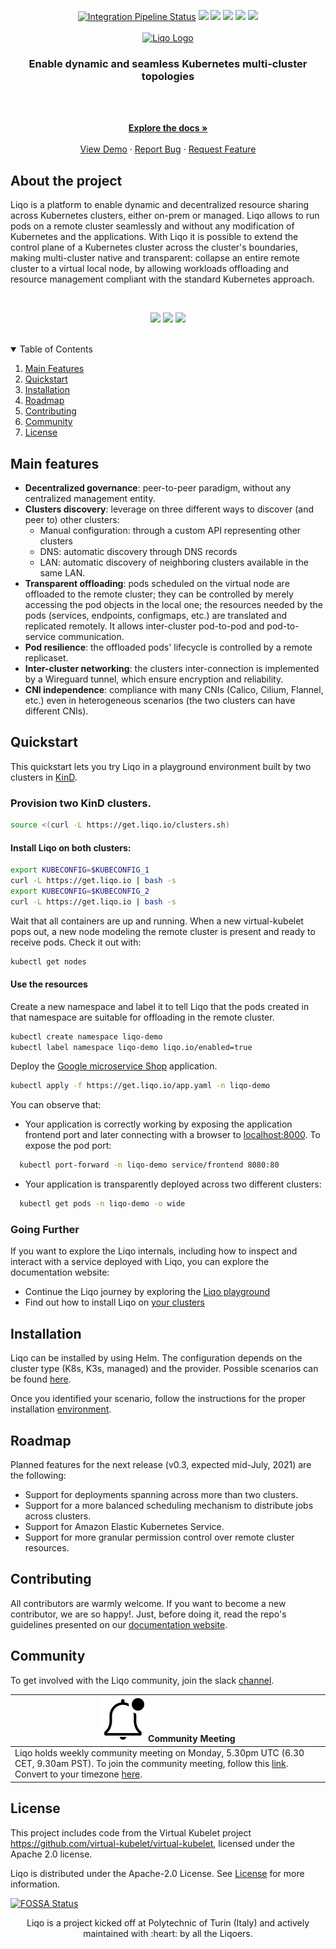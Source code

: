 <p align="center">
  <a href="https://github.com/liqotech/liqo/actions"><img src="https://github.com/liqotech/liqo/workflows/Go/badge.svg" alt="Integration Pipeline Status"></a>
  <a href="https://goreportcard.com/report/github.com/liqotech/liqo"><img src=https://goreportcard.com/badge/github.com/liqotech/liqo></a>
  <a href="https://coveralls.io/github/liqotech/liqo" alt="Liqo Test Coverage"><img src=https://coveralls.io/repos/github/liqotech/liqo/badge.svg?branch=master></a>
  <a href="https://app.fossa.com/projects/git%2Bgithub.com%2FLiqoTech%2Fliqo?ref=badge_shield" alt="FOSSA Status"><img src="https://app.fossa.com/api/projects/git%2Bgithub.com%2FLiqoTech%2Fliqo.svg?type=shield"/></a>
  <a href="https://join.slack.com/t/liqo-io/shared_invite/zt-h20212gg-g24YvN6MKiD9bacFeqZttQ"><img src=https://img.shields.io/badge/slack-liqo.io-yellow></a>
  <a href="https://twitter.com/liqo_io"><img src=https://img.shields.io/twitter/url/https/twitter.com/liqo_io.svg?style=social&label=Follow%20%40liqo_io></a>

  <br />
  <br />

  <a href="https://github.com/liqotech/liqo">
    <img alt="Liqo Logo" src="https://doc.liqo.io/images/logo-liqo-blue.svg" height="80">
  </a>

  <h3 align="center">Enable dynamic and seamless Kubernetes multi-cluster topologies</h3>
  <br />
  <br />
</p>

<p align="center">
    <a href="https://doc.liqo.io/"><strong>Explore the docs »</strong></a>
    <br />
    <br />
    <a href="https://www.youtube.com/watch?v=tHCKGwnmuAA&t=1s&ab_channel=Liqo">View Demo</a>
    ·
    <a href="https://github.com/liqotech/liqo/issues/new?assignees=&labels=&template=bug_report.md&title=">Report Bug</a>
    ·
    <a href="https://github.com/liqotech/liqo/issues/new?assignees=&labels=enhancement&template=feature_request.md&title=%5BFeature%5D">Request Feature</a>
</p>

## About the project

Liqo is a platform to enable dynamic and decentralized resource sharing across Kubernetes clusters, either on-prem or managed. Liqo allows to run pods on a remote cluster seamlessly and without any modification of Kubernetes and the applications. With Liqo it is possible to extend the control plane of a Kubernetes cluster across the cluster's boundaries, making multi-cluster native and transparent: collapse an entire remote cluster to a virtual local node, by allowing workloads offloading and resource management compliant with the standard Kubernetes approach.

<br />
<p align="center">
  <img src=https://img.shields.io/badge/Google%20GKE-supported-green>
  <img src=https://img.shields.io/badge/Azure%20AKS-supported-green>
  <img src=https://img.shields.io/badge/Amazon%20EKS-in%20progress-orange>
</p>
<br />

<details open="open">
  <summary>Table of Contents</summary>
  <ol>
    <li><a href="#mainfeatures">Main Features</li>
    <li><a href="#quickstart">Quickstart</a></li>
    <li><a href="#installation">Installation</a></li>
    <li><a href="#roadmap">Roadmap</a></li>
    <li><a href="#contributing">Contributing</a></li>
    <li><a href="#community">Community</a></li>
    <li><a href="#license">License</a></li>
  </ol>
</details>

## Main features

* **Decentralized governance**: peer-to-peer paradigm, without any centralized management entity.
* **Clusters discovery**: leverage on three different ways to discover (and peer to) other clusters:
  * Manual configuration: through a custom API representing other clusters
  * DNS: automatic discovery through DNS records
  * LAN: automatic discovery of neighboring clusters available in the same LAN.
* **Transparent offloading**: pods scheduled on the virtual node are offloaded to the remote cluster; they can be controlled by merely accessing the pod objects in the local one; the resources needed by the pods (services, endpoints, configmaps, etc.) are translated and replicated remotely. It allows inter-cluster pod-to-pod and pod-to-service communication.
* **Pod resilience**: the offloaded pods' lifecycle is controlled by a remote replicaset.
* **Inter-cluster networking**: the clusters inter-connection is implemented by a Wireguard tunnel, which ensure encryption and reliability.
* **CNI independence**: compliance with many CNIs (Calico, Cilium, Flannel, etc.) even in heterogeneous scenarios (the two clusters can have different CNIs).

## Quickstart

This quickstart lets you try Liqo in a playground environment built by two clusters in [KinD](https://kind.sigs.k8s.io/).

### __Provision__ two KinD clusters.

```bash
source <(curl -L https://get.liqo.io/clusters.sh)
```

#### __Install__ Liqo on both clusters:

```bash
export KUBECONFIG=$KUBECONFIG_1
curl -L https://get.liqo.io | bash -s
export KUBECONFIG=$KUBECONFIG_2
curl -L https://get.liqo.io | bash -s
```

Wait that all containers are up and running. When a new virtual-kubelet pops out, a new node modeling the remote cluster is present and ready to receive pods. Check it out with:

```bash
kubectl get nodes
```

#### __Use__ the resources

Create a new namespace and label it to tell Liqo that the pods created in that namespace are suitable for offloading in the remote cluster.

```bash
kubectl create namespace liqo-demo
kubectl label namespace liqo-demo liqo.io/enabled=true
```

Deploy the [Google microservice Shop](https://github.com/GoogleCloudPlatform/microservices-demo) application. 

```bash
kubectl apply -f https://get.liqo.io/app.yaml -n liqo-demo
```

You can observe that:

* Your application is correctly working by exposing the application frontend port and later connecting with a browser to [localhost:8000](localhost:8000). To expose the pod port:

```bash
  kubectl port-forward -n liqo-demo service/frontend 8080:80
```

* Your application is transparently deployed across two different clusters:

```bash
  kubectl get pods -n liqo-demo -o wide  
```

### Going Further

If you want to explore the Liqo internals, including how to inspect and interact with a service deployed with Liqo, you can explore the documentation website:

* Continue the Liqo journey by exploring the [Liqo playground](https://doc.liqo.io/user/gettingstarted/play/)
* Find out how to install Liqo on [your clusters](https://doc.liqo.io/user/install/)

## Installation

Liqo can be installed by using Helm. The configuration depends on the cluster type (K8s, K3s, managed) and the provider. Possible scenarios can be found [here](https://doc.liqo.io/user/scenarios/).

Once you identified your scenario, follow the instructions for the proper installation [environment]("https://doc.liqo.io/user/install/").

## Roadmap

Planned features for the next release (v0.3, expected mid-July, 2021) are the following:

* Support for deployments spanning across more than two clusters.
* Support for a more balanced scheduling mechanism to distribute jobs across clusters.
* Support for Amazon Elastic Kubernetes Service.
* Support for more granular permission control over remote cluster resources.

## Contributing

All contributors are warmly welcome. If you want to become a new contributor, we are so happy!. Just, before doing it, read the repo's guidelines presented on our [documentation website](https://doc.liqo.io/contributing/).

## Community

To get involved with the Liqo community, join the slack [channel](https://join.slack.com/t/liqo-io/shared_invite/zt-h20212gg-g24YvN6MKiD9bacFeqZttQ).

|![notification](docs/images/readme/bell-outline-badged.svg) Community Meeting|
|------------------|
|Liqo holds weekly community meeting on Monday, 5.30pm UTC (6.30 CET, 9.30am PST). To join the community meeting, follow this [link](https://meet.google.com/dyr-ieso-smu). Convert to your timezone [here](https://www.thetimezoneconverter.com/?t=17:30&tz=UTC%20%28Universal%20Time%20Coordinated%29).|

## License

This project includes code from the  Virtual Kubelet project https://github.com/virtual-kubelet/virtual-kubelet, licensed under the Apache 2.0 license.

Liqo is distributed under the Apache-2.0 License. See [License](LICENSE) for more information.

[![FOSSA Status](https://app.fossa.com/api/projects/git%2Bgithub.com%2Fliqotech%2Fliqo.svg?type=large)](https://app.fossa.com/projects/git%2Bgithub.com%2Fliqotech%2Fliqo?ref=badge_large)

<p align="center">
Liqo is a project kicked off at Polytechnic of Turin (Italy) and actively maintained with :heart: by all the Liqoers.
</p>
